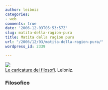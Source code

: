 ```yaml
---
author: leibniz
categories:
- web
comments: true
date: '2006-12-03T05:53:57Z'
slug: matita-della-ragion-pura
title: Matita della ragion pura
url: "/2006/12/03/matita-della-ragion-pura/"
wordpress_id: 2339

---
```

![](https://www.filosofico.net/leibnizcaricat.jpg)  
[Le caricature dei filosofi](https://www.filosofico.net/caricature.htm). Leibniz.

### Filosofico
